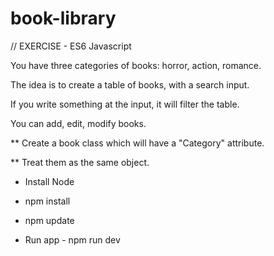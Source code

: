 # book-library


// EXERCISE - ES6 Javascript 

You have three categories of books: horror, action, romance.

The idea is to create a table of books, with a search input.

If you write something at the input, it will filter the table.

You can add, edit, modify books.


** Create a book class which will have a "Category" attribute. 

** Treat them as the same object.


- Install Node

- npm install 

- npm update

- Run app - npm run dev 


